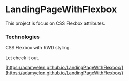# LandingPageWithFlexbox

This project is focus on CSS Flexbox attributes.



### Technologies

CSS Flexbox with RWD styling.


Let check it out.


[https://adamyelen.github.io/LandingPageWithFlexbox/](https://adamyelen.github.io/LandingPageWithFlexbox/)

